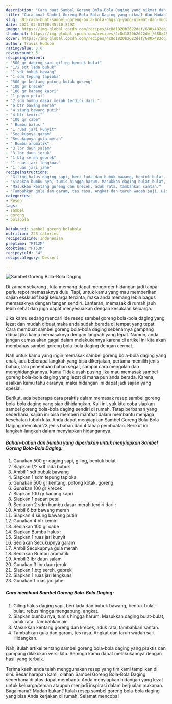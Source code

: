 ```yaml
---
description: "Cara buat Sambel Goreng Bola-Bola Daging yang nikmat dan Mudah Dibuat"
title: "Cara buat Sambel Goreng Bola-Bola Daging yang nikmat dan Mudah Dibuat"
slug: 303-cara-buat-sambel-goreng-bola-bola-daging-yang-nikmat-dan-mudah-dibuat
date: 2021-02-01T00:45:10.829Z
image: https://img-global.cpcdn.com/recipes/4c8d1820b2622def/680x482cq70/sambel-goreng-bola-bola-daging-foto-resep-utama.jpg
thumbnail: https://img-global.cpcdn.com/recipes/4c8d1820b2622def/680x482cq70/sambel-goreng-bola-bola-daging-foto-resep-utama.jpg
cover: https://img-global.cpcdn.com/recipes/4c8d1820b2622def/680x482cq70/sambel-goreng-bola-bola-daging-foto-resep-utama.jpg
author: Travis Hudson
ratingvalue: 3.6
reviewcount: 5
recipeingredient:
- "500 gr daging sapi giling bentuk bulat"
- "1/2 sdt lada bubuk"
- "1 sdt bubuk bawang"
- "1 sdm tepung tapioka"
- "500 gr kentang potong kotak goreng"
- "100 gr krecek"
- "100 gr kacang kapri"
- "1 papan petai"
- "2 sdm bumbu dasar merah terdiri dari "
- "6 btr bawang merah"
- "4 siung bawang putih"
- "4 btr kemiri"
- "100 gr cabe"
- " Bumbu halus "
- "1 ruas jari kunyit"
- "Secukupnya garam"
- "Secukupnya gula merah"
- " Bumbu aromatik"
- "3 lbr daun salam"
- "3 lbr daun jeruk"
- "1 btg sereh geprek"
- "1 ruas jari lengkuas"
- "1 ruas jari jahe"
recipeinstructions:
- "Giling halus daging sapi, beri lada dan bubuk bawang, bentuk bulat- bulat, rebus hingga mengapung, angkat."
- "Siapkan bumbu nya, tumis hingga harum. Masukkan daging bulat-bulat, aduk rata. Tambahkan air."
- "Masukkan kentang goreng dan krecek, aduk rata, tambahkan santan."
- "Tambahkan gula dan garam, tes rasa. Angkat dan taruh wadah saji. Hidangkan."
categories:
- Resep
tags:
- sambel
- goreng
- bolabola

katakunci: sambel goreng bolabola 
nutrition: 223 calories
recipecuisine: Indonesian
preptime: "PT12M"
cooktime: "PT53M"
recipeyield: "4"
recipecategory: Dessert

---
```



![Sambel Goreng Bola-Bola Daging](https://img-global.cpcdn.com/recipes/4c8d1820b2622def/680x482cq70/sambel-goreng-bola-bola-daging-foto-resep-utama.jpg)

Di zaman  sekarang , kita memang dapat mengorder hidangan jadi tanpa perlu repot memasaknya dulu. Tapi, untuk kamu yang mau memberikan sajian eksklusif bagi keluarga tercinta, maka anda memang lebih bagus memasaknya dengan tangan sendiri. Lantaran, memasak di rumah jauh lebih sehat dan juga dapat menyesuaikan dengan kesukaan keluarga.

Jika kamu sedang mencari ide resep sambel goreng bola-bola daging yang lezat dan mudah dibuat,maka anda sudah berada di tempat yang tepat. Cara membuat sambel goreng bola-bola daging  sebenarnya gampang dibuat jika kamu memasaknya dengan langkah yang tepat. Namun, anda jangan cemas akan gagal dalam melakukannya 
karena di artikel ini kita akan membahas sambel goreng bola-bola daging dengan cermat.  



Nah untuk kamu yang ingin memasak sambel goreng bola-bola daging yang enak, ada beberapa langkah yang bisa dikerjakan, pertama memilih jenis bahan, lalu penentuan bahan segar, sampai cara mengolah dan menghidangkannya. kamu Tidak usah pusing jika mau memasak sambel goreng bola-bola daging yang lezat di mana pun anda berada. Karena, asalkan kamu  tahu caranya, maka hidangan ini dapat jadi sajian yang spesial.

Berikut, ada beberapa cara praktis  dalam memasak resep sambel goreng bola-bola daging yang siap dihidangkan. Kali ini, yuk kita coba siapkan sambel goreng bola-bola daging sendiri di rumah. Tetap berbahan yang sederhana, sajian ini bisa memberi manfaat dalam membantu menjaga kesehatan tubuh kita. Anda dapat menyiapkan Sambel Goreng Bola-Bola Daging memakai 23 jenis bahan dan 4 tahap pembuatan. Berikut ini langkah-langkah dalam menyiapkan hidangannya.

<!--inarticleads1-->

##### Bahan-bahan dan bumbu yang diperlukan untuk menyiapkan Sambel Goreng Bola-Bola Daging:

1. Gunakan 500 gr daging sapi, giling, bentuk bulat
1. Siapkan 1/2 sdt lada bubuk
1. Ambil 1 sdt bubuk bawang
1. Siapkan 1 sdm tepung tapioka
1. Gunakan 500 gr kentang, potong kotak, goreng
1. Gunakan 100 gr krecek
1. Siapkan 100 gr kacang kapri
1. Siapkan 1 papan petai
1. Sediakan 2 sdm bumbu dasar merah terdiri dari :
1. Ambil 6 btr bawang merah
1. Siapkan 4 siung bawang putih
1. Gunakan 4 btr kemiri
1. Sediakan 100 gr cabe
1. Siapkan  Bumbu halus :
1. Siapkan 1 ruas jari kunyit
1. Sediakan Secukupnya garam
1. Ambil Secukupnya gula merah
1. Sediakan  Bumbu aromatik:
1. Ambil 3 lbr daun salam
1. Gunakan 3 lbr daun jeruk
1. Siapkan 1 btg sereh, geprek
1. Siapkan 1 ruas jari lengkuas
1. Gunakan 1 ruas jari jahe




<!--inarticleads2-->

##### Cara membuat Sambel Goreng Bola-Bola Daging:

1. Giling halus daging sapi, beri lada dan bubuk bawang, bentuk bulat- bulat, rebus hingga mengapung, angkat.
1. Siapkan bumbu nya, tumis hingga harum. Masukkan daging bulat-bulat, aduk rata. Tambahkan air.
1. Masukkan kentang goreng dan krecek, aduk rata, tambahkan santan.
1. Tambahkan gula dan garam, tes rasa. Angkat dan taruh wadah saji. Hidangkan.




Nah, itulah artikel tentang  sambel goreng bola-bola daging  yang praktis dan gampang dilakukan versi kita. Semoga kamu dapat melakukannya dengan hasil yang terbaik. 

Terima kasih anda telah menggunakan resep yang tim kami tampilkan di sini. Besar harapan kami, olahan  Sambel Goreng Bola-Bola Daging sederhana di atas dapat membantu Anda menyiapkan hidangan yang lezat untuk keluarga/teman ataupun menjadi inspirasi dalam berjualan makanan. Bagaimana? Mudah bukan? Itulah resep sambel goreng bola-bola daging yang bisa Anda kerjakan di rumah. Selamat mencoba!

